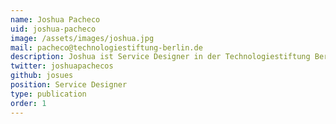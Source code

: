 ```yaml
---
name: Joshua Pacheco
uid: joshua-pacheco
image: /assets/images/joshua.jpg
mail: pacheco@technologiestiftung-berlin.de
description: Joshua ist Service Designer in der Technologiestiftung Berlin. Er hat Interfacedesign studiert und Ausbildungen in Design Thinking und Business Design absolviert. Bevor er in den öffentlichen Sektor gewechselt ist, hat er in einem akademischen Research-Cluster und im Finanzsektor gearbeitet. Sein Fokus liegt auf dem Vermitteln, Erproben und Entwickeln von Service-Design-Standards in der öffentlichen Verwaltung.
twitter: joshuapachecos
github: josues
position: Service Designer
type: publication
order: 1
---
```

